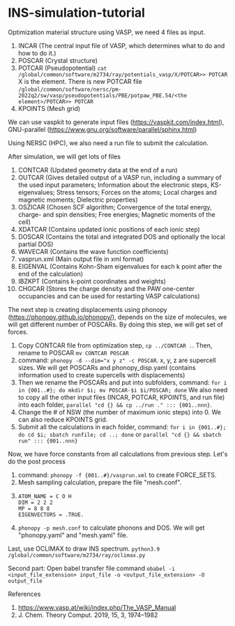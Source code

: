 # INS-simulation-tutorial

Optimization material structure using VASP, we need 4 files as input. 

1. INCAR (The central input file of VASP, which determines what to do and how to do it.)
2. POSCAR (Crystal structure)
3. POTCAR (Pseudopotential) `cat /global/common/software/m2734/ray/potentials_vasp/X/POTCAR>> POTCAR` X is the element. There is new POTCAR file `/global/common/software/nersc/pm-2022q2/sw/vasp/pseudopotentials/PBE/potpaw_PBE.54/<the element>/POTCAR>> POTCAR`
4. KPOINTS (Mesh grid)

We can use vaspkit to generate input files (https://vaspkit.com/index.html), GNU-parallel (https://www.gnu.org/software/parallel/sphinx.html)

Using NERSC (HPC), we also need a run file to submit the calculation.

After simulation, we will get lots of files
1. CONTCAR (Updated geometry data at the end of a run)
2. OUTCAR (Gives detailed output of a VASP run, including a summary of the used input parameters; Information about the electronic steps, KS-eigenvalues; Stress tensors; Forces on the atoms; Local charges and magnetic moments; Dielectric properties)
3. OSZICAR (Chosen SCF algorithm; Convergence of the total energy, charge- and spin densities; Free energies; Magnetic moments of the cell)
4. XDATCAR (Contains updated ionic positions of each ionic step)
5. DOSCAR (Contains the total and integrated DOS and optionally the local partial DOS)
6. WAVECAR (Contains the wave function coefficients)
7. vasprun.xml (Main output file in xml format)
8. EIGENVAL (Contains Kohn-Sham eigenvalues for each k point after the end of the calculation)
9. IBZKPT (Contains k-point coordinates and weights)
10. CHGCAR (Stores the charge density and the PAW one-center occupancies and can be used for restarting VASP calculations)


The next step is creating displacements using phonopy (https://phonopy.github.io/phonopy/), depends on the size of molecules, we will get different number of POSCARs. By doing this step, we will get set of forces.
1. Copy CONTCAR file from optimization step, `cp ../CONTCAR .`. Then, rename to POSCAR `mv CONTCAR POSCAR`
2. command: `phonopy -d --dim="x y z" -c POSCAR`. x, y, z are supercell sizes. We will get POSCARs and phonopy_disp.yaml (contains information used to create supercells with displacements)
3. Then we rename the POSCARs and put into subfolders, command: `for i in {001..#}; do mkdir $i; mv POSCAR-$i $i/POSCAR; done` We also need to copy all the other input files (INCAR, POTCAR, KPOINTS, and run file) into each folder, `parallel "cd {} && cp ../run ." ::: {001..nnn}`.
4. Change the # of NSW (the number of maximum ionic steps) into 0. We can also reduce KPOINTS grid.
5. Submit all the calculations in each folder, command: `for i in {001..#}; do cd $i; sbatch runfile; cd ..; done` or `parallel "cd {} && sbatch run" ::: {001..nnn}`

Now, we have force constants from all calculations from previous step. Let's do the post process
1. command: `phonopy -f {001..#}/vasprun.xml` to create FORCE_SETS.
2. Mesh sampling calculation, prepare the file "mesh.conf".
3. ```
   ATOM_NAME = C O H
   DIM = 2 2 2
   MP = 8 8 8
   EIGENVECTORS = .TRUE.
   ```
4. `phonopy -p mesh.conf` to calculate phonons and DOS. We will get "phonopy.yaml" and "mesh.yaml" file.

Last, use OCLIMAX to draw INS spectrum.
`python3.9 /global/common/software/m2734/ray/oclimax.py`


Second part: 
Open babel transfer file command `obabel -i <input_file_extension> input_file -o <output_file_extension> -O output_file`

References
1. https://www.vasp.at/wiki/index.php/The_VASP_Manual
2. J. Chem. Theory Comput. 2019, 15, 3, 1974–1982
